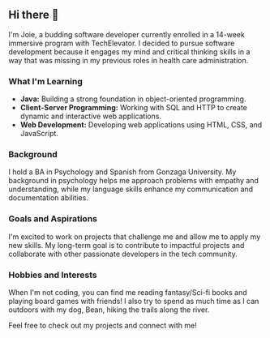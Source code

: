 ## Hi there 👋
I'm Joie, a budding software developer currently enrolled in a 14-week immersive program with TechElevator. I decided to pursue software development because it engages my mind and critical thinking skills in a way that was missing in my previous roles in health care administration.

### What I'm Learning

* **Java:** Building a strong foundation in object-oriented programming.
* **Client-Server Programming:** Working with SQL and HTTP to create dynamic and interactive web applications.
* **Web Development:** Developing web applications using HTML, CSS, and JavaScript.

### Background

I hold a BA in Psychology and Spanish from Gonzaga University. My background in psychology helps me approach problems with empathy and understanding, while my language skills enhance my communication and documentation abilities. 

### Goals and Aspirations
I'm excited to work on projects that challenge me and allow me to apply my new skills. My long-term goal is to contribute to impactful projects and collaborate with other passionate developers in the tech community.

### Hobbies and Interests
When I'm not coding, you can find me reading fantasy/Sci-fi books and playing board games with friends! I also try to spend as much time as I can outdoors with my dog, Bean, hiking the trails along the river.

Feel free to check out my projects and connect with me!
<!--
**joie711/joie711** is a ✨ _special_ ✨ repository because its `README.md` (this file) appears on your GitHub profile.

Here are some ideas to get you started:

- 🔭 I’m currently working on ...
- 🌱 I’m currently learning ...
- 👯 I’m looking to collaborate on ...
- 🤔 I’m looking for help with ...
- 💬 Ask me about ...
- 📫 How to reach me: ...
- 😄 Pronouns: ...
- ⚡ Fun fact: ...
-->
